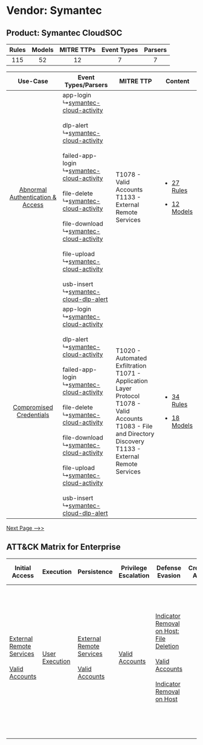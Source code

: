 Vendor: Symantec
================
Product: Symantec CloudSOC
--------------------------
| Rules | Models | MITRE TTPs | Event Types | Parsers |
|:-----:|:------:|:----------:|:-----------:|:-------:|
|  115  |   52   |     12     |      7      |    7    |

|    Use-Case    | Event Types/Parsers    | MITRE TTP    | Content    |
|:----:| ---- | ---- | ---- |
| [Abnormal Authentication & Access](../../../UseCases/uc_abnormal_authentication_&_access.md) |  app-login<br> ↳[symantec-cloud-activity](Ps/pC_symanteccloudactivity.md)<br><br> dlp-alert<br> ↳[symantec-cloud-activity](Ps/pC_symanteccloudactivity.md)<br><br> failed-app-login<br> ↳[symantec-cloud-activity](Ps/pC_symanteccloudactivity.md)<br><br> file-delete<br> ↳[symantec-cloud-activity](Ps/pC_symanteccloudactivity.md)<br><br> file-download<br> ↳[symantec-cloud-activity](Ps/pC_symanteccloudactivity.md)<br><br> file-upload<br> ↳[symantec-cloud-activity](Ps/pC_symanteccloudactivity.md)<br><br> usb-insert<br> ↳[symantec-cloud-dlp-alert](Ps/pC_symantecclouddlpalert.md)<br> | T1078 - Valid Accounts<br>T1133 - External Remote Services<br>    | [<ul><li>27 Rules</li></ul><ul><li>12 Models</li></ul>](RM/r_m_symantec_symantec_cloudsoc_Abnormal_Authentication_&_Access.md) |
|          [Compromised Credentials](../../../UseCases/uc_compromised_credentials.md)          |  app-login<br> ↳[symantec-cloud-activity](Ps/pC_symanteccloudactivity.md)<br><br> dlp-alert<br> ↳[symantec-cloud-activity](Ps/pC_symanteccloudactivity.md)<br><br> failed-app-login<br> ↳[symantec-cloud-activity](Ps/pC_symanteccloudactivity.md)<br><br> file-delete<br> ↳[symantec-cloud-activity](Ps/pC_symanteccloudactivity.md)<br><br> file-download<br> ↳[symantec-cloud-activity](Ps/pC_symanteccloudactivity.md)<br><br> file-upload<br> ↳[symantec-cloud-activity](Ps/pC_symanteccloudactivity.md)<br><br> usb-insert<br> ↳[symantec-cloud-dlp-alert](Ps/pC_symantecclouddlpalert.md)<br> | T1020 - Automated Exfiltration<br>T1071 - Application Layer Protocol<br>T1078 - Valid Accounts<br>T1083 - File and Directory Discovery<br>T1133 - External Remote Services<br> | [<ul><li>34 Rules</li></ul><ul><li>18 Models</li></ul>](RM/r_m_symantec_symantec_cloudsoc_Compromised_Credentials.md)          |
[Next Page -->>](2_ds_symantec_symantec_cloudsoc.md)

ATT&CK Matrix for Enterprise
----------------------------
| Initial Access                                                                                                                                   | Execution                                                           | Persistence                                                                                                                                      | Privilege Escalation                                                | Defense Evasion                                                                                                                                                                                                                                    | Credential Access | Discovery                                                                                                                                               | Lateral Movement                                                                                                                                                       | Collection | Command and Control                                                                                                                                                                                                      | Exfiltration                                                                                                                                                                                                                                                                                                                                                                  | Impact |
| ------------------------------------------------------------------------------------------------------------------------------------------------ | ------------------------------------------------------------------- | ------------------------------------------------------------------------------------------------------------------------------------------------ | ------------------------------------------------------------------- | -------------------------------------------------------------------------------------------------------------------------------------------------------------------------------------------------------------------------------------------------- | ----------------- | ------------------------------------------------------------------------------------------------------------------------------------------------------- | ---------------------------------------------------------------------------------------------------------------------------------------------------------------------- | ---------- | ------------------------------------------------------------------------------------------------------------------------------------------------------------------------------------------------------------------------ | ----------------------------------------------------------------------------------------------------------------------------------------------------------------------------------------------------------------------------------------------------------------------------------------------------------------------------------------------------------------------------- | ------ |
| [External Remote Services](https://attack.mitre.org/techniques/T1133)<br><br>[Valid Accounts](https://attack.mitre.org/techniques/T1078)<br><br> | [User Execution](https://attack.mitre.org/techniques/T1204)<br><br> | [External Remote Services](https://attack.mitre.org/techniques/T1133)<br><br>[Valid Accounts](https://attack.mitre.org/techniques/T1078)<br><br> | [Valid Accounts](https://attack.mitre.org/techniques/T1078)<br><br> | [Indicator Removal on Host: File Deletion](https://attack.mitre.org/techniques/T1070/004)<br><br>[Valid Accounts](https://attack.mitre.org/techniques/T1078)<br><br>[Indicator Removal on Host](https://attack.mitre.org/techniques/T1070)<br><br> |                   | [Account Discovery](https://attack.mitre.org/techniques/T1087)<br><br>[File and Directory Discovery](https://attack.mitre.org/techniques/T1083)<br><br> | [Remote Services](https://attack.mitre.org/techniques/T1021)<br><br>[Remote Services: SMB/Windows Admin Shares](https://attack.mitre.org/techniques/T1021/002)<br><br> |            | [Proxy: Multi-hop Proxy](https://attack.mitre.org/techniques/T1090/003)<br><br>[Application Layer Protocol](https://attack.mitre.org/techniques/T1071)<br><br>[Proxy](https://attack.mitre.org/techniques/T1090)<br><br> | [Exfiltration Over Alternative Protocol](https://attack.mitre.org/techniques/T1048)<br><br>[Exfiltration Over Physical Medium: Exfiltration over USB](https://attack.mitre.org/techniques/T1052/001)<br><br>[Exfiltration Over Physical Medium](https://attack.mitre.org/techniques/T1052)<br><br>[Automated Exfiltration](https://attack.mitre.org/techniques/T1020)<br><br> |        |